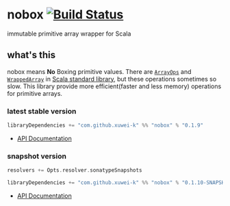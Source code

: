 # nobox [![Build Status](https://secure.travis-ci.org/xuwei-k/nobox.png?branch=master)](http://travis-ci.org/xuwei-k/nobox)

immutable primitive array wrapper for Scala

## what's this

nobox means **No** Boxing primitive values.
There are [`ArrayOps`](https://github.com/scala/scala/blob/v2.10.4/src/library/scala/collection/mutable/ArrayOps.scala) and [`WrappedArray`](https://github.com/scala/scala/blob/v2.10.4/src/library/scala/collection/mutable/WrappedArray.scala) in [Scala standard library](http://docs.scala-lang.org/overviews/collections/arrays.html), but these operations sometimes so slow.
This library provide more efficient(faster and less memory) operations for primitive arrays.

### latest stable version

```scala
libraryDependencies += "com.github.xuwei-k" %% "nobox" % "0.1.9"
```


- [API Documentation](https://oss.sonatype.org/service/local/repositories/releases/archive/com/github/xuwei-k/nobox_2.10/0.1.9/nobox_2.10-0.1.9-javadoc.jar/!/index.html)


### snapshot version

```scala
resolvers += Opts.resolver.sonatypeSnapshots

libraryDependencies += "com.github.xuwei-k" %% "nobox" % "0.1.10-SNAPSHOT"
```


- [API Documentation](https://oss.sonatype.org/service/local/repositories/snapshots/archive/com/github/xuwei-k/nobox_2.10/0.1.10-SNAPSHOT/nobox_2.10-0.1.10-SNAPSHOT-javadoc.jar/!/index.html)


